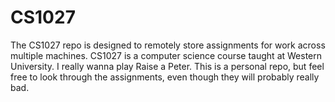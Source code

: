 # CS1027

The CS1027 repo is designed to remotely store assignments for work across multiple machines. CS1027 is a computer science course taught at Western University. I really wanna play Raise a Peter. This is a personal repo, but feel free to look through the assignments, even though they will probably really bad.
